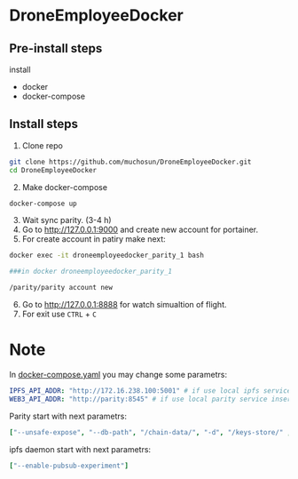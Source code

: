 # DroneEmployeeDocker

## Pre-install steps 

install 

* docker
* docker-compose

## Install steps

1. Clone repo

```bash
git clone https://github.com/muchosun/DroneEmployeeDocker.git
cd DroneEmployeeDocker
```
2. Make docker-compose

```bash
docker-compose up
```
3. Wait sync parity. (3-4 h)
4. Go to http://127.0.0.1:9000 and create new account for portainer.
5. For create account in patiry make next:

```bash
docker exec -it droneemployeedocker_parity_1 bash

###in docker droneemployeedocker_parity_1

/parity/parity account new
```

6. Go to http://127.0.0.1:8888 for watch simualtion of flight.
7. For exit use `CTRL` + `C`

# Note

In [docker-compose.yaml](docker-compose.yaml) you may change some parametrs:

```yaml
IPFS_API_ADDR: "http://172.16.238.100:5001" # if use local ipfs service insert "http://172.16.238.1:5001" and comment ipfs service
WEB3_API_ADDR: "http://parity:8545" # if use local parity service insert "http://gateway:8545" and comment parity service
```

Parity start with next parametrs:

```yaml
["--unsafe-expose", "--db-path", "/chain-data/", "-d", "/keys-store/" ,"--jsonrpc-interface", "all", "--jsonrpc-hosts", "all", "--ws-interface", "all", "--ws-origins", "all", "--fast-unlock" ,"--mode", "active", "--tracing", "off", "--pruning", "fast", "--db-compaction", "ssd", "--cache-size", "1024"]
```

ipfs daemon start with next parametrs:

```yaml
["--enable-pubsub-experiment"]
```
